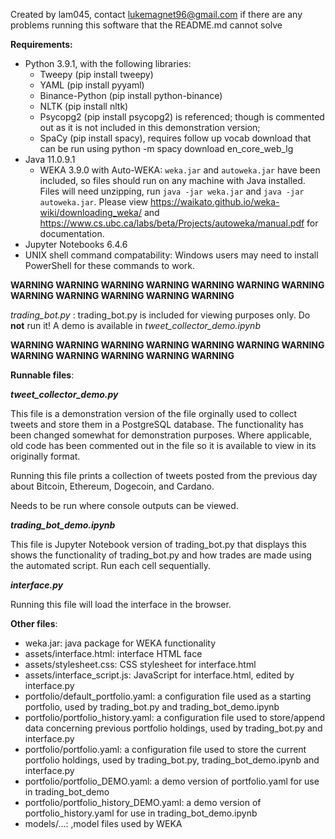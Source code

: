 Created by lam045, contact lukemagnet96@gmail.com if there are any problems running this software that the README.md cannot solve

**Requirements:**
- Python 3.9.1, with the following libraries:
  - Tweepy (pip install tweepy)
  - YAML (pip install pyyaml)
  - Binance-Python (pip install python-binance)
  - NLTK (pip install nltk)
  - Psycopg2 (pip install psycopg2) is referenced; though is commented out as it is not included in this demonstration version;
   - SpaCy (pip install spacy), requires follow up vocab download that can be run using python -m spacy download en_core_web_lg
- Java 11.0.9.1
  - WEKA 3.9.0 with Auto-WEKA: `weka.jar` and `autoweka.jar` have been included, so files should run on any machine with Java installed. Files will need unzipping, run `java -jar weka.jar` and `java -jar autoweka.jar`. Please view https://waikato.github.io/weka-wiki/downloading_weka/ and https://www.cs.ubc.ca/labs/beta/Projects/autoweka/manual.pdf for documentation.
- Jupyter Notebooks 6.4.6
- UNIX shell command compatability: Windows users may need to install PowerShell for these commands to work.


**WARNING WARNING WARNING WARNING WARNING WARNING WARNING WARNING WARNING WARNING WARNING WARNING**

_trading_bot.py_ : trading_bot.py is included for viewing purposes only. Do **not** run it! A demo is available in _tweet_collector_demo.ipynb_

**WARNING WARNING WARNING WARNING WARNING WARNING WARNING WARNING WARNING WARNING WARNING WARNING**


**Runnable files**:

**_tweet_collector_demo.py_**


This file is a demonstration version of the file orginally used to collect tweets
and store them in a PostgreSQL database. The functionality has been changed somewhat
for demonstration purposes. Where applicable, old code has been commented out in the file
so it is available to view in its originally format.

Running this file prints a collection of tweets posted from the
previous day about Bitcoin, Ethereum, Dogecoin, and Cardano.

Needs to be run where console outputs can be viewed.



**_trading_bot_demo.ipynb_**

This file is Jupyter Notebook version of trading_bot.py that displays this shows the functionality of trading_bot.py and how trades are made using the automated script. Run each cell sequentially.

**_interface.py_**

Running this file will load the interface in the browser.

**Other files**:
- weka.jar: java package for WEKA functionality
- assets/interface.html: interface HTML face
- assets/stylesheet.css: CSS stylesheet for interface.html
- assets/interface_script.js: JavaScript for interface.html, edited by interface.py
- portfolio/default_portfolio.yaml: a configuration file used as a starting portfolio, used by trading_bot.py and trading_bot_demo.ipynb
- portfolio/portfolio_history.yaml: a configuration file used to store/append data concerning previous portfolio holdings, used by trading_bot.py and interface.py
- portfolio/portfolio.yaml: a configuration file used to store the current portfolio holdings, used by trading_bot.py, trading_bot_demo.ipynb and interface.py
- portfolio/portfolio_DEMO.yaml: a demo version of portfolio.yaml for use in trading_bot_demo
- portfolio/portfolio_history_DEMO.yaml: a demo version of portfolio_history.yaml for use in trading_bot_demo.ipynb
- models/...: ,model files used by WEKA 

